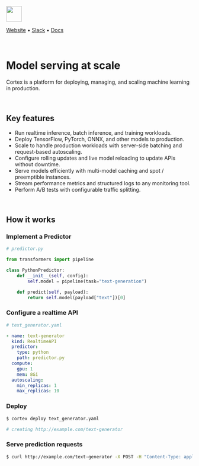 <img src='https://s3-us-west-2.amazonaws.com/cortex-public/logo.png' height='42'>

<br>

[Website](https://www.cortex.dev) • [Slack](https://community.cortex.dev) • [Docs](https://docs.cortex.dev)

<br>

# Model serving at scale

Cortex is a platform for deploying, managing, and scaling machine learning in production.

<br>

## Key features

* Run realtime inference, batch inference, and training workloads.
* Deploy TensorFlow, PyTorch, ONNX, and other models to production.
* Scale to handle production workloads with server-side batching and request-based autoscaling.
* Configure rolling updates and live model reloading to update APIs without downtime.
* Serve models efficiently with multi-model caching and spot / preemptible instances.
* Stream performance metrics and structured logs to any monitoring tool.
* Perform A/B tests with configurable traffic splitting.

<br>

## How it works

### Implement a Predictor

```python
# predictor.py

from transformers import pipeline

class PythonPredictor:
    def __init__(self, config):
        self.model = pipeline(task="text-generation")

    def predict(self, payload):
        return self.model(payload["text"])[0]
```

### Configure a realtime API

```yaml
# text_generator.yaml

- name: text-generator
  kind: RealtimeAPI
  predictor:
    type: python
    path: predictor.py
  compute:
    gpu: 1
    mem: 8Gi
  autoscaling:
    min_replicas: 1
    max_replicas: 10
```

### Deploy

```bash
$ cortex deploy text_generator.yaml

# creating http://example.com/text-generator

```

### Serve prediction requests

```bash
$ curl http://example.com/text-generator -X POST -H "Content-Type: application/json" -d '{"text": "hello world"}'
```
